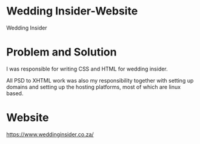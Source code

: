 # Wedding Insider-Website
Wedding Insider

# Problem and Solution
I was responsible for writing CSS and HTML for wedding insider. 

All PSD to XHTML work was also my responsibility together with setting up domains and setting up the hosting platforms, most of which are linux based.


# Website
https://www.weddinginsider.co.za/
